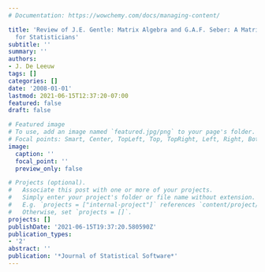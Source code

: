 ```yaml
---
# Documentation: https://wowchemy.com/docs/managing-content/

title: 'Review of J.E. Gentle: Matrix Algebra and G.A.F. Seber: A Matrix Handbook
  for Statisticians'
subtitle: ''
summary: ''
authors:
- J. De Leeuw
tags: []
categories: []
date: '2008-01-01'
lastmod: 2021-06-15T12:37:20-07:00
featured: false
draft: false

# Featured image
# To use, add an image named `featured.jpg/png` to your page's folder.
# Focal points: Smart, Center, TopLeft, Top, TopRight, Left, Right, BottomLeft, Bottom, BottomRight.
image:
  caption: ''
  focal_point: ''
  preview_only: false

# Projects (optional).
#   Associate this post with one or more of your projects.
#   Simply enter your project's folder or file name without extension.
#   E.g. `projects = ["internal-project"]` references `content/project/deep-learning/index.md`.
#   Otherwise, set `projects = []`.
projects: []
publishDate: '2021-06-15T19:37:20.580590Z'
publication_types:
- '2'
abstract: ''
publication: '*Journal of Statistical Software*'
---
```

